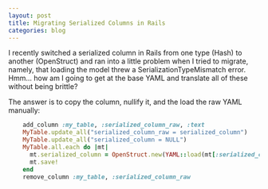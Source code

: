 ```yaml
---
layout: post
title: Migrating Serialized Columns in Rails
categories: blog
---
```

I recently switched a serialized column in Rails from one type (Hash) to another (OpenStruct) and ran into a little problem when I tried to migrate, namely, that loading the model threw a SerializationTypeMismatch error.  Hmm... how am I going to get at the base YAML and translate all of these without being brittle?

The answer is to copy the column, nullify it, and the load the raw YAML manually:

``` ruby
    add_column :my_table, :serialized_column_raw, :text
    MyTable.update_all("serialized_column_raw = serialized_column")
    MyTable.update_all("serialized_column = NULL")
    MyTable.all.each do |mt|
      mt.serialized_column = OpenStruct.new(YAML::load(mt[:serialized_column_raw]))
      mt.save!
    end
    remove_column :my_table, :serialized_column_raw
```
